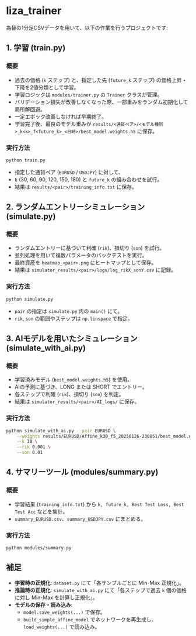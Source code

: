 # liza_trainer

為替の1分足CSVデータを用いて、以下の作業を行うプロジェクトです:

## 1. 学習 (train.py)

### 概要
- 過去の価格 (`k` ステップ) と、指定した先 (`future_k` ステップ) の価格上昇・下降を2値分類として学習。
- 学習ロジックは `modules/trainer.py` の `Trainer` クラスが管理。
- バリデーション損失が改善しなくなった際、一部重みをランダム初期化して局所解回避。
- 一定エポック改善しなければ早期終了。
- 学習完了後、最良のモデル重みが `results/<通貨ペア>/<モデル種別>_k<k>_f<future_k>_<日時>/best_model.weights.h5` に保存。

### 実行方法
```bash
python train.py
```
- 指定した通貨ペア (`EURUSD` / `USDJPY`) に対して、
- `k` (30, 60, 90, 120, 150, 180) と `future_k` の組み合わせを試行。
- 結果は `results/<pair>/training_info.txt` に保存。

## 2. ランダムエントリーシミュレーション (simulate.py)

### 概要
- ランダムエントリーに基づいて利確 (`rik`)、損切り (`son`) を試行。
- 並列処理を用いて複数パラメータのバックテストを実行。
- 最終資産を `heatmap_<pair>.png` にヒートマップとして保存。
- 結果は `simulator_results/<pair>/logs/log_rikX_sonY.csv` に記録。

### 実行方法
```bash
python simulate.py
```
- `pair` の指定は `simulate.py` 内の `main()` にて。
- `rik`, `son` の範囲やステップは `np.linspace` で指定。

## 3. AIモデルを用いたシミュレーション (simulate_with_ai.py)

### 概要
- 学習済みモデル (`best_model.weights.h5`) を使用。
- AIの予測に基づき、LONG または SHORT でエントリー。
- 各ステップで利確 (`rik`)、損切り (`son`) を判定。
- 結果は `simulator_results/<pair>/AI_logs/` に保存。

### 実行方法
```bash
python simulate_with_ai.py --pair EURUSD \
    --weights results/EURUSD/Affine_k30_f5_20250126-230851/best_model.weights.h5 \
    --k 30 \
    --rik 0.001 \
    --son 0.01
```

## 4. サマリーツール (modules/summary.py)

### 概要
- 学習結果 (`training_info.txt`) から `k, future_k, Best Test Loss, Best Test Acc` などを集計。
- `summary_EURUSD.csv`、`summary_USDJPY.csv` にまとめる。

### 実行方法
```bash
python modules/summary.py
```

## 補足
- **学習時の正規化**: `dataset.py` にて「各サンプルごとに Min-Max 正規化」。
- **推論時の正規化**: `simulate_with_ai.py` にて「各ステップで過去 `k` 個の価格に対し Min-Max を計算し正規化」。
- **モデルの保存・読み込み**:
  - `model.save_weights(...)` で保存。
  - `build_simple_affine_model` でネットワークを再生成し、`load_weights(...)` で読み込み。

